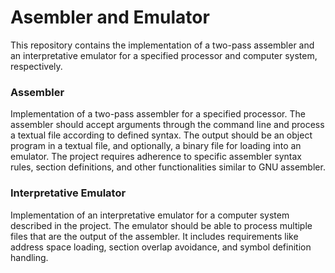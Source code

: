 # Asembler and Emulator

This repository contains the implementation of a two-pass assembler and an interpretative emulator for a specified processor and computer system, respectively.

### Assembler
Implementation of a two-pass assembler for a specified processor. The assembler should accept arguments through the command line and process a textual file according to defined syntax. The output should be an object program in a textual file, and optionally, a binary file for loading into an emulator. The project requires adherence to specific assembler syntax rules, section definitions, and other functionalities similar to GNU assembler.

### Interpretative Emulator
Implementation of an interpretative emulator for a computer system described in the project. The emulator should be able to process multiple files that are the output of the assembler. It includes requirements like address space loading, section overlap avoidance, and symbol definition handling.
